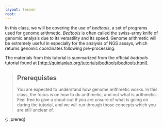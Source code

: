 ```yaml
---
layout: lesson
root: .
---
```


In this class, we will be covering the use of *bedtools*, a set of
programs used for genome arithmetic. *Bedtools* is often called the swiss-army knife of genomic analysis due to its versatility and its speed. Genome arithmetic will be extremely useful in
especially for the analysis of NGS assays, which returns genomic
coordinates following pre-processing. 

The materials from this tutorial is summarized from the official *bedtools* tutorial found at [http://quinlanlab.org/tutorials/bedtools/bedtools.html].
> ## Prerequistes
>
> You are expected to understand how genome arithmetic works. In this
> class, the focus is on how to do arithmetic, and not what is
> arithmetic. Feel free to give a shout-out if you are unsure of what is going on during the tutorial, and we will run through those concepts which you are still unclear of.
>

{: .prereq}
